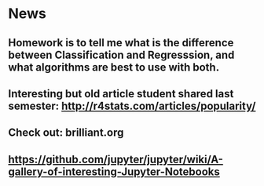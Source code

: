 # News
## Homework is to tell me what is the difference between Classification and Regresssion, and what algorithms are best to use with both.
## Interesting but old article student shared last semester: http://r4stats.com/articles/popularity/
## Check out: brilliant.org
## https://github.com/jupyter/jupyter/wiki/A-gallery-of-interesting-Jupyter-Notebooks

